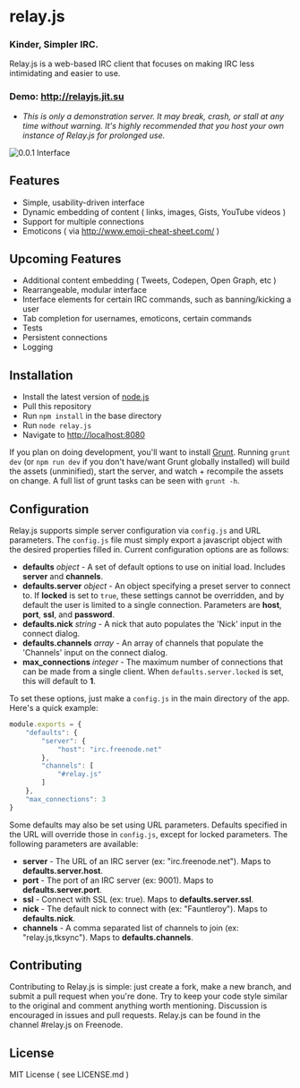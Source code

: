 # relay.js

### Kinder, Simpler IRC.

Relay.js is a web-based IRC client that focuses on making IRC less intimidating and easier to use.


### Demo: http://relayjs.jit.su

* *This is only a demonstration server. It may break, crash, or stall at any time without warning. It's highly recommended that you host your own instance of Relay.js for prolonged use.*

![0.0.1 Interface](https://s3-us-west-2.amazonaws.com/relayjs/relayjs_2-24-13.png)

## Features

- Simple, usability-driven interface
- Dynamic embedding of content ( links, images, Gists, YouTube videos )
- Support for multiple connections
- Emoticons ( via http://www.emoji-cheat-sheet.com/ )

## Upcoming Features

- Additional content embedding ( Tweets, Codepen, Open Graph, etc )
- Rearrangeable, modular interface
- Interface elements for certain IRC commands, such as banning/kicking a user
- Tab completion for usernames, emoticons, certain commands
- Tests
- Persistent connections
- Logging

## Installation

- Install the latest version of [node.js](http://nodejs.org)
- Pull this repository
- Run `npm install` in the base directory
- Run `node relay.js`
- Navigate to [http://localhost:8080](http://localhost:8080)

If you plan on doing development, you'll want to install [Grunt](http://gruntjs.com/). Running `grunt dev` (or `npm run dev` if you don't have/want Grunt globally installed) will build the assets (unminified), start the server, and watch + recompile the assets on change. A full list of grunt tasks can be seen with `grunt -h`.

## Configuration

Relay.js supports simple server configuration via `config.js` and URL parameters. The `config.js` file must simply export a javascript object with the desired properties filled in. Current configuration options are as follows:

* **defaults** *object* - A set of default options to use on initial load. Includes **server** and **channels**.
* **defaults.server** *object* - An object specifying a preset server to connect to. If **locked** is set to `true`, these settings cannot be overridden, and by default the user is limited to a single connection. Parameters are **host**, **port**, **ssl**, and **password**.
* **defaults.nick** *string* - A nick that auto populates the 'Nick' input in the connect dialog.
* **defaults.channels** *array* - An array of channels that populate the 'Channels' input on the connect dialog.
* **max_connections** *integer* - The maximum number of connections that can be made from a single client. When `defaults.server.locked` is set, this will default to **1**.

To set these options, just make a `config.js` in the main directory of the app. Here's a quick example:

```js
module.exports = {
	"defaults": {
		"server": {
			"host": "irc.freenode.net"
		},
		"channels": [
			"#relay.js"
		]
	},
	"max_connections": 3
}
```

Some defaults may also be set using URL parameters. Defaults specified in the URL will override those in `config.js`, except for locked parameters. The following parameters are available:

* **server** - The URL of an IRC server (ex: "irc.freenode.net"). Maps to **defaults.server.host**. 
* **port** - The port of an IRC server (ex: 9001). Maps to **defaults.server.port**.
* **ssl** - Connect with SSL (ex: true). Maps to **defaults.server.ssl**.
* **nick** - The default nick to connect with (ex: "Fauntleroy"). Maps to **defaults.nick**.
* **channels** - A comma separated list of channels to join (ex: "relay.js,tksync"). Maps to **defaults.channels**.

## Contributing

Contributing to Relay.js is simple: just create a fork, make a new branch, and submit a pull request when you're done. Try to keep your code style similar to the original and comment anything worth mentioning. Discussion is encouraged in issues and pull requests. Relay.js can be found in the channel #relay.js on Freenode.

## License

MIT License ( see LICENSE.md )
